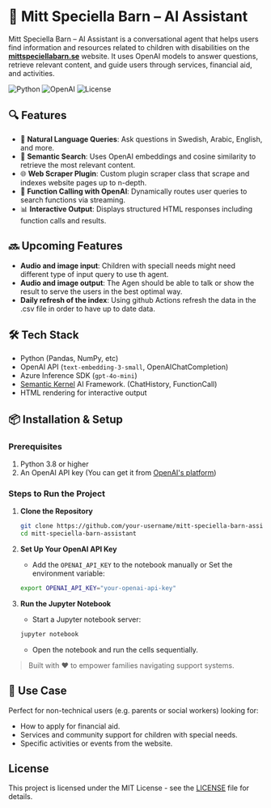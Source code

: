 # 🤖 Mitt Speciella Barn – AI Assistant

Mitt Speciella Barn – AI Assistant is a conversational agent that helps users find information and resources related to children with disabilities on the **[mittspeciellabarn.se](https://mittspeciellabarn.se/)** website. It uses OpenAI models to answer questions, retrieve relevant content, and guide users through services, financial aid, and activities.

![Python](https://img.shields.io/badge/Python-3.8%2B-blue.svg)
![OpenAI](https://img.shields.io/badge/OpenAI-API%20v4-blue.svg)
![License](https://img.shields.io/badge/License-MIT-green.svg)

## 🔍 Features

- 💬 **Natural Language Queries**: Ask questions in Swedish, Arabic, English, and more.
- 🧠 **Semantic Search**: Uses OpenAI embeddings and cosine similarity to retrieve the most relevant content.
- 🌐 **Web Scraper Plugin**: Custom plugin scraper class that scrape and indexes website pages up to n-depth.
- 🔧 **Function Calling with OpenAI**: Dynamically routes user queries to search functions via streaming.
- 📊 **Interactive Output**: Displays structured HTML responses including function calls and results.

## 🔜 Upcoming Features
- **Audio and image input**: Children with speciall needs might need different type of input query to use th agent.
- **Audio and image output**: The Agen should be able to talk or show the result to serve the users in the best optimal way.
- **Daily refresh of the index**: Using github Actions refresh the data in the .csv file in order to have up to date data.

## 🛠️ Tech Stack

- Python (Pandas, NumPy, etc)
- OpenAI API (`text-embedding-3-small`, OpenAIChatCompletion)
- Azure Inference SDK (`gpt-4o-mini`)
- [Semantic Kernel](https://aka.ms/ai-agents-beginners/semantic-kernel) AI Framework. (ChatHistory, FunctionCall)
- HTML rendering for interactive output

## 📦 Installation & Setup

### Prerequisites

1. Python 3.8 or higher
2. An OpenAI API key (You can get it from [OpenAI's platform](https://platform.openai.com/))

### Steps to Run the Project

1. **Clone the Repository**
    ```bash
    git clone https://github.com/your-username/mitt-speciella-barn-assistant.git
    cd mitt-speciella-barn-assistant
    ```

2. **Set Up Your OpenAI API Key**
    - Add the `OPENAI_API_KEY` to the notebook manually or Set the environment variable:
    ```bash
    export OPENAI_API_KEY="your-openai-api-key"
    ```

3. **Run the Jupyter Notebook**
    - Start a Jupyter notebook server:
    ```bash
    jupyter notebook
    ```
    - Open the notebook and run the cells sequentially.

> Built with ❤️ to empower families navigating support systems.

## 🚀 Use Case

Perfect for non-technical users (e.g. parents or social workers) looking for:
- How to apply for financial aid.
- Services and community support for children with special needs.
- Specific activities or events from the website.

## License

This project is licensed under the MIT License - see the [LICENSE](LICENSE) file for details.
